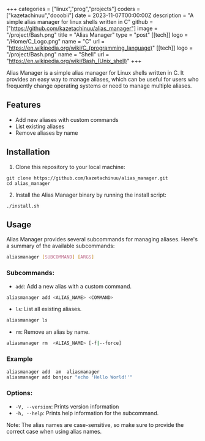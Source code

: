 +++
categories = ["linux","prog","projects"]
coders = ["kazetachinuu","dooobii"]
date = 2023-11-07T00:00:00Z
description = "A simple alias manager for linux shells written in C"
github = ["https://github.com/kazetachinuu/alias_manager"]
image = "/project/Bash.png"
title = "Alias Manager"
type = "post"
[[tech]]
logo = "/Home/C_Logo.png"
name = "C"
url = "https://en.wikipedia.org/wiki/C_(programming_language)"
[[tech]]
logo = "/project/Bash.png"
name = "Shell"
url = "https://en.wikipedia.org/wiki/Bash_(Unix_shell)"
+++
<div style="max-width: 900px; margin: 0 auto;">

Alias Manager is a simple alias manager for Linux shells written in C. It provides an easy way to manage aliases, which can be useful for users who frequently change operating systems or need to manage multiple aliases.


## Features

- Add new aliases with custom commands
- List existing aliases
- Remove aliases by name


## Installation


1. Clone this repository to your local machine:


```shell
git clone https://github.com/kazetachinuu/alias_manager.git
cd alias_manager
```

2. Install the Alias Manager binary by running the install script:

```shell
./install.sh
```



## Usage

Alias Manager provides several subcommands for managing aliases. Here's a summary of the available subcommands:



```sh
aliasmanager [SUBCOMMAND] [ARGS]
```


### Subcommands:

- `add`: Add a new alias with a custom command.


```sh
aliasmanager add <ALIAS_NAME> <COMMAND>
```


- `ls`: List all existing aliases.


```sh
aliasmanager ls
```

- `rm`: Remove an alias by name.

```sh
aliasmanager rm  <ALIAS_NAME> [-f|--force]
```
### Example

```sh
aliasmanager add  am  aliasmanager
aliasmanager add bonjour "echo 'Hello World!'"
```
### Options:

- `-V, --version`: Prints version information
- `-h, --help`: Prints help information for the subcommand.



Note: The alias names are case-sensitive, so make sure to provide the correct case when using alias names.

</div>
